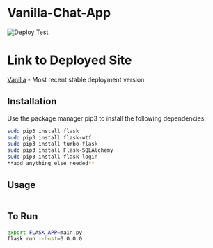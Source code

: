 # Vanilla-Chat-App
![Deploy Test](https://github.com/unwosu6/Vanilla-Chat-App/actions/workflows/heroku_tests.yml/badge.svg)

# Link to Deployed Site
  [Vanilla](https://vanillachatapp.herokuapp.com/) - Most recent stable deployment version
   
## Installation
Use the package manager pip3 to install the following dependencies:
```bash
sudo pip3 install flask
sudo pip3 install flask-wtf
sudo pip3 install turbo-flask
sudo pip3 install Flask-SQLAlchemy
sudo pip3 install flask-login
**add anything else needed**
```

## Usage
```python

```

## To Run
```bash
export FLASK_APP=main.py
flask run --host=0.0.0.0
```

